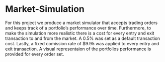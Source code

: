 # Market-Simulation
For this project we produce a market simulator that accepts trading orders and keeps track of a portfolio’s performance over time. Furthermore, to make the simulation more realistic there is a cost for every entry and exit transaction to and from the market. A 0.5% was set as a default transaction cost. Lastly, a fixed comission rate of $9.95 was applied to every entry and exit transaction. A visual representaion of the portfolios performance is provided for every order set. 
